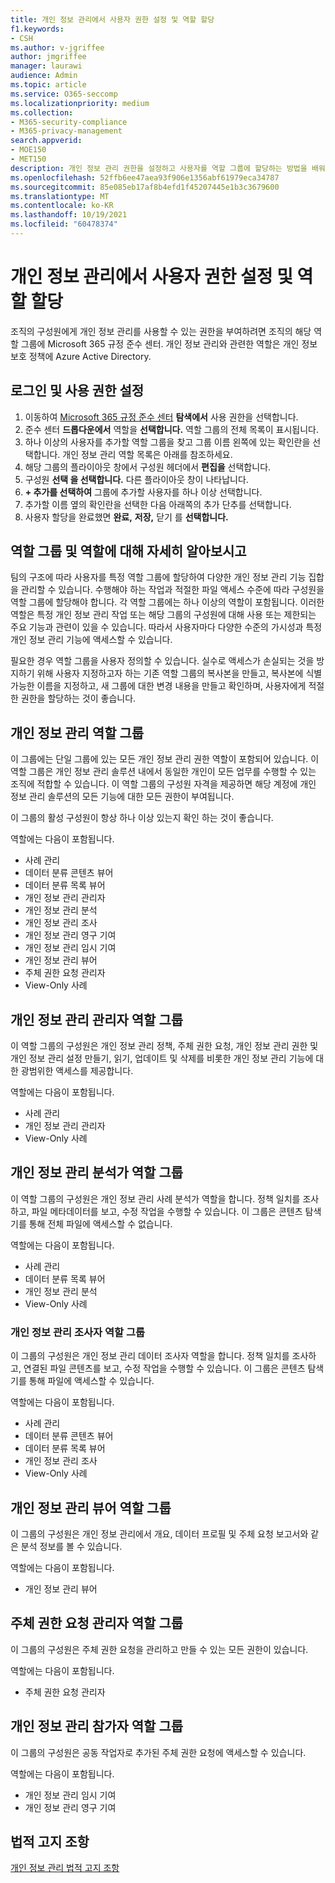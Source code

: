 ```yaml
---
title: 개인 정보 관리에서 사용자 권한 설정 및 역할 할당
f1.keywords:
- CSH
ms.author: v-jgriffee
author: jmgriffee
manager: laurawi
audience: Admin
ms.topic: article
ms.service: O365-seccomp
ms.localizationpriority: medium
ms.collection:
- M365-security-compliance
- M365-privacy-management
search.appverid:
- MOE150
- MET150
description: 개인 정보 관리 권한을 설정하고 사용자를 역할 그룹에 할당하는 방법을 배워야 합니다.
ms.openlocfilehash: 52ffb6ee47aea93f906e1356abf61979eca34787
ms.sourcegitcommit: 85e085eb17af8b4efd1f45207445e1b3c3679600
ms.translationtype: MT
ms.contentlocale: ko-KR
ms.lasthandoff: 10/19/2021
ms.locfileid: "60478374"
---
```

# <a name="set-user-permissions-and-assign-roles-in-privacy-management"></a>개인 정보 관리에서 사용자 권한 설정 및 역할 할당

조직의 구성원에게 개인 정보 관리를 사용할 수 있는 권한을 부여하려면 조직의 해당 역할 그룹에 Microsoft 365 규정 준수 센터. 개인 정보 관리와 관련한 역할은 개인 정보 보호 정책에 Azure Active Directory.

## <a name="sign-in-and-set-permissions"></a>로그인 및 사용 권한 설정

1. 이동하여 [Microsoft 365 규정 준수 센터](https://compliance.microsoft.com/) **탐색에서** 사용 권한을 선택합니다.  
2. 준수 센터 **드롭다운에서** 역할을 **선택합니다.** 역할 그룹의 전체 목록이 표시됩니다.
3. 하나 이상의 사용자를 추가할 역할 그룹을 찾고 그룹 이름 왼쪽에 있는 확인란을 선택합니다. 개인 정보 관리 역할 목록은 아래를 참조하세요.  
4. 해당 그룹의 플라이아웃 창에서  구성원 헤더에서 **편집을** 선택합니다.  
5. 구성원 **선택 을 선택합니다.** 다른 플라이아웃 창이 나타납니다.
6. **+ 추가를 선택하여** 그룹에 추가할 사용자를 하나 이상 선택합니다.  
7. 추가할 이름 옆의 확인란을 선택한 다음 아래쪽의 추가 단추를 선택합니다.   
8. 사용자 할당을 완료했면 **완료,** **저장,** 닫기 를 **선택합니다.**

## <a name="learn-more-about-role-groups-and-roles"></a>역할 그룹 및 역할에 대해 자세히 알아보시고

팀의 구조에 따라 사용자를 특정 역할 그룹에 할당하여 다양한 개인 정보 관리 기능 집합을 관리할 수 있습니다. 수행해야 하는 작업과 적절한 파일 액세스 수준에 따라 구성원을 역할 그룹에 할당해야 합니다. 각 역할 그룹에는 하나 이상의 역할이 포함됩니다. 이러한 역할은 특정 개인 정보 관리 작업 또는 해당 그룹의 구성원에 대해 사용 또는 제한되는 주요 기능과 관련이 있을 수 있습니다. 따라서 사용자마다 다양한 수준의 가시성과 특정 개인 정보 관리 기능에 액세스할 수 있습니다.

필요한 경우 역할 그룹을 사용자 정의할 수 있습니다. 실수로 액세스가 손실되는 것을 방지하기 위해 사용자 지정하고자 하는 기존 역할 그룹의 복사본을 만들고, 복사본에 식별 가능한 이름을 지정하고, 새 그룹에 대한 변경 내용을 만들고 확인하며, 사용자에게 적절한 권한을 할당하는 것이 좋습니다.

## <a name="privacy-management-role-group"></a>개인 정보 관리 역할 그룹

이 그룹에는 단일 그룹에 있는 모든 개인 정보 관리 권한 역할이 포함되어 있습니다. 이 역할 그룹은 개인 정보 관리 솔루션 내에서 동일한 개인이 모든 업무를 수행할 수 있는 조직에 적합할 수 있습니다. 이 역할 그룹의 구성원 자격을 제공하면 해당 계정에 개인 정보 관리 솔루션의 모든 기능에 대한 모든 권한이 부여됩니다.

이 그룹의 활성 구성원이 항상 하나 이상 있는지 확인 하는 것이 좋습니다.

역할에는 다음이 포함됩니다.

- 사례 관리  
- 데이터 분류 콘텐츠 뷰어  
- 데이터 분류 목록 뷰어  
- 개인 정보 관리 관리자  
- 개인 정보 관리 분석  
- 개인 정보 관리 조사  
- 개인 정보 관리 영구 기여  
- 개인 정보 관리 임시 기여  
- 개인 정보 관리 뷰어  
- 주체 권한 요청 관리자  
- View-Only 사례

## <a name="privacy-management-administrators-role-group"></a>개인 정보 관리 관리자 역할 그룹

이 역할 그룹의 구성원은 개인 정보 관리 정책, 주체 권한 요청, 개인 정보 관리 권한 및 개인 정보 관리 설정 만들기, 읽기, 업데이트 및 삭제를 비롯한 개인 정보 관리 기능에 대한 광범위한 액세스를 제공합니다.

역할에는 다음이 포함됩니다.

- 사례 관리  
- 개인 정보 관리 관리자  
- View-Only 사례

## <a name="privacy-management-analysts-role-group"></a>개인 정보 관리 분석가 역할 그룹

이 역할 그룹의 구성원은 개인 정보 관리 사례 분석가 역할을 합니다. 정책 일치를 조사하고, 파일 메타데이터를 보고, 수정 작업을 수행할 수 있습니다. 이 그룹은 콘텐츠 탐색기를 통해 전체 파일에 액세스할 수 없습니다.

역할에는 다음이 포함됩니다.

- 사례 관리  
- 데이터 분류 목록 뷰어  
- 개인 정보 관리 분석  
- View-Only 사례

### <a name="privacy-management-investigators-role-group"></a>개인 정보 관리 조사자 역할 그룹

이 그룹의 구성원은 개인 정보 관리 데이터 조사자 역할을 합니다. 정책 일치를 조사하고, 연결된 파일 콘텐츠를 보고, 수정 작업을 수행할 수 있습니다. 이 그룹은 콘텐츠 탐색기를 통해 파일에 액세스할 수 있습니다.

역할에는 다음이 포함됩니다.

- 사례 관리  
- 데이터 분류 콘텐츠 뷰어  
- 데이터 분류 목록 뷰어  
- 개인 정보 관리 조사  
- View-Only 사례

## <a name="privacy-management-viewer-role-group"></a>개인 정보 관리 뷰어 역할 그룹

이 그룹의 구성원은 개인 정보 관리에서 개요, 데이터 프로필 및 주체 요청 보고서와 같은 분석 정보를 볼 수 있습니다.

역할에는 다음이 포함됩니다.

- 개인 정보 관리 뷰어

## <a name="subject-rights-request-administrators-role-group"></a>주체 권한 요청 관리자 역할 그룹

이 그룹의 구성원은 주체 권한 요청을 관리하고 만들 수 있는 모든 권한이 있습니다.

역할에는 다음이 포함됩니다.

- 주체 권한 요청 관리자

## <a name="privacy-management-contributors-role-group"></a>개인 정보 관리 참가자 역할 그룹

이 그룹의 구성원은 공동 작업자로 추가된 주체 권한 요청에 액세스할 수 있습니다.  

역할에는 다음이 포함됩니다.

- 개인 정보 관리 임시 기여  
- 개인 정보 관리 영구 기여

## <a name="legal-disclaimer"></a>법적 고지 조항

[개인 정보 관리 법적 고지 조항](privacy-management-disclaimer.md)
